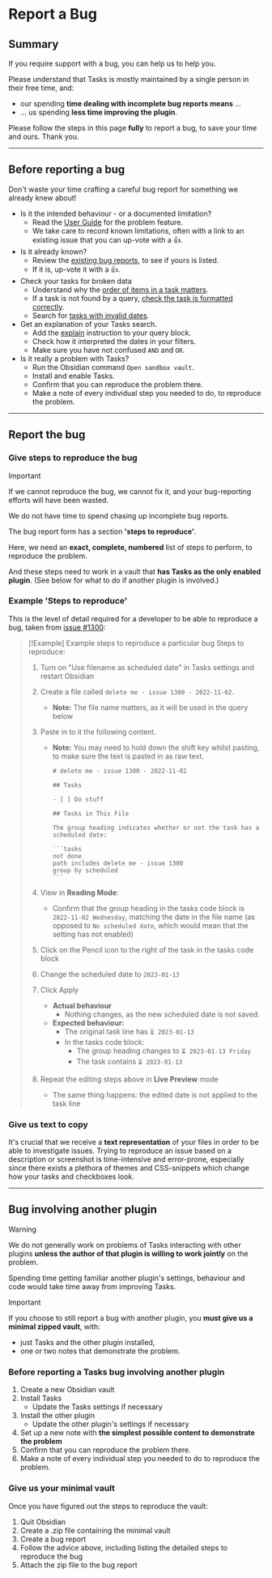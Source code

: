 # Report a Bug

## Summary

If you require support with a bug, you can help us to help you.

Please understand that Tasks is mostly maintained by a single person in their free time, and:

- our spending **time dealing with incomplete bug reports means** ...
- ... us spending **less time improving the plugin**.

Please follow the steps in this page **fully** to report a bug, to save your time and ours. Thank you.

---

## Before reporting a bug

Don't waste your time crafting a careful bug report for something we already knew about!

- Is it the intended behaviour - or a documented limitation?
  - Read the [User Guide](https://publish.obsidian.md/tasks/Introduction) for the problem feature.
  - We take care to record known limitations, often with a link to an existing issue that you can up-vote with a 👍.
- Is it already known?
  - Review the [existing bug reports](https://github.com/obsidian-tasks-group/obsidian-tasks/issues?q=is%3Aissue+is%3Aopen+label%3A%22type%3A+bug%22), to see if yours is listed.
  - If it is, up-vote it with a 👍.
- Check your tasks for broken data
  - Understand why the [order of items in a task matters](https://publish.obsidian.md/tasks/Getting+Started/Auto-Suggest#What+do+I+need+to+know+about+the+order+of+items+in+a+task%3F).
  - If a task is not found by a query, [check the task is formatted correctly](https://publish.obsidian.md/tasks/Getting+Started/Auto-Suggest#How+can+I+check+that+my+Task+is+formatted+correctly%3F).
  - Search for [tasks with invalid dates](https://publish.obsidian.md/tasks/Queries/Filters).
- Get an explanation of your Tasks search.
  - Add the [explain](https://publish.obsidian.md/tasks/Queries/Explaining+Queries) instruction to your query block.
  - Check how it interpreted the dates in your filters.
  - Make sure you have not confused `AND` and `OR`.
- Is it really a problem with Tasks?
  - Run the Obsidian command `Open sandbox vault`.
  - Install and enable Tasks.
  - Confirm that you can reproduce the problem there.
  - Make a note of every individual step you needed to do, to reproduce the problem.

---

## Report the bug

### Give steps to reproduce the bug

> [!Important]
> If we cannot reproduce the bug, we cannot fix it, and your bug-reporting efforts will have been wasted.
>
> We do not have time to spend chasing up incomplete bug reports.

The bug report form has a section **'steps to reproduce'**.

Here, we need an **exact, complete, numbered** list of steps to perform, to reproduce the problem.

And these steps need to work in a vault that **has Tasks as the only enabled plugin**. (See below for what to do if another plugin is involved.)

### Example 'Steps to reproduce'

This is the level of detail required for a developer to be able to reproduce a bug, taken from [issue #1300](https://github.com/obsidian-tasks-group/obsidian-tasks/issues/1300#issuecomment-1306829403):

> [!Example] Example steps to reproduce a particular bug
> Steps to reproduce:
>
> 1. Turn on "Use filename as scheduled date" in Tasks settings and restart Obsidian
> 2. Create a file called `delete me - issue 1300 - 2022-11-02`.
>     - **Note:** The file name matters, as it will be used in the query below
> 3. Paste in to it the following content.
>     - **Note:** You may need to hold down the shift key whilst pasting, to make sure the text is pasted in as raw text.
>
>         ````text
>         # delete me - issue 1300 - 2022-11-02
>
>         ## Tasks
>
>         - [ ] Do stuff
>
>         ## Tasks in This File
>
>         The group heading indicates whether or not the task has a scheduled date:
>
>         ```tasks
>         not done
>         path includes delete me - issue 1300
>         group by scheduled
>         ```
>         ````
>
> 4. View in **Reading Mode**:
>    - Confirm that the group heading in the tasks code block is `2022-11-02 Wednesday`, matching the date in the file name (as opposed to `No scheduled date`, which would mean that the setting has not enabled)
> 5. Click on the Pencil icon to the right of the task in the tasks code block
> 6. Change the scheduled date to `2023-01-13`
> 7. Click Apply
>     - **Actual behaviour**
>         - Nothing changes, as the new scheduled date is not saved.
>     - **Expected behaviour:**
>         - The original task line has `⏳ 2023-01-13`
>         - In the tasks code block:
>           - The group heading changes to `⏳ 2023-01-13 Friday`
>           - The task contains `⏳ 2023-01-13`
> 8. Repeat the editing steps above in **Live Preview** mode
>     - The same thing happens: the edited date is not applied to the task line

### Give us text to copy

It's crucial that we receive a **text representation** of your files in order to be able to investigate issues.
Trying to reproduce an issue based on a description or screenshot is time-intensive and error-prone,
especially since there exists a plethora of themes and CSS-snippets which change how your tasks and checkboxes look.

---

## Bug involving another plugin

> [!warning]
> We do not generally work on problems of Tasks interacting with other plugins **unless the author of that plugin is willing to work jointly** on the problem.

Spending time getting familiar another plugin's settings, behaviour and code would take time away from improving Tasks.

> [!important]
> If you choose to still report a bug with another plugin, you **must give us a minimal zipped vault**, with:
>
> - just Tasks and the other plugin installed,
> - one or two notes that demonstrate the problem.

### Before reporting a Tasks bug involving another plugin

1. Create a new Obsidian vault
1. Install Tasks
    - Update the Tasks settings if necessary
1. Install the other plugin
    - Update the other plugin's settings if necessary
1. Set up a new note with **the simplest possible content to demonstrate the problem**
1. Confirm that you can reproduce the problem there.
1. Make a note of every individual step you needed to do to reproduce the problem.

### Give us your minimal vault

Once you have figured out the steps to reproduce the vault:

1. Quit Obsidian
2. Create a .zip file containing the minimal vault
3. Create a bug report
4. Follow the advice above, including listing the detailed steps to reproduce the bug
5. Attach the zip file to the bug report
